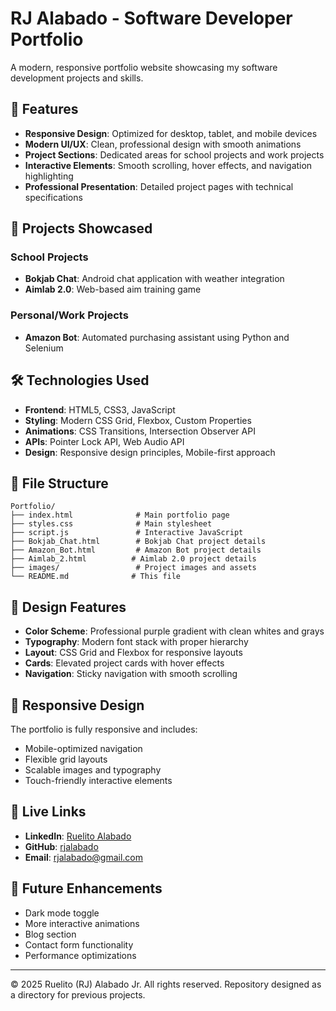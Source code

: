 # RJ Alabado - Software Developer Portfolio

A modern, responsive portfolio website showcasing my software development projects and skills.

## 🌟 Features

- **Responsive Design**: Optimized for desktop, tablet, and mobile devices
- **Modern UI/UX**: Clean, professional design with smooth animations
- **Project Sections**: Dedicated areas for school projects and work projects
- **Interactive Elements**: Smooth scrolling, hover effects, and navigation highlighting
- **Professional Presentation**: Detailed project pages with technical specifications

## 🚀 Projects Showcased

### School Projects
- **Bokjab Chat**: Android chat application with weather integration
- **Aimlab 2.0**: Web-based aim training game

### Personal/Work Projects
- **Amazon Bot**: Automated purchasing assistant using Python and Selenium

## 🛠️ Technologies Used

- **Frontend**: HTML5, CSS3, JavaScript
- **Styling**: Modern CSS Grid, Flexbox, Custom Properties
- **Animations**: CSS Transitions, Intersection Observer API
- **APIs**: Pointer Lock API, Web Audio API
- **Design**: Responsive design principles, Mobile-first approach

## 📁 File Structure

```
Portfolio/
├── index.html              # Main portfolio page
├── styles.css              # Main stylesheet
├── script.js               # Interactive JavaScript
├── Bokjab_Chat.html        # Bokjab Chat project details
├── Amazon_Bot.html         # Amazon Bot project details
├── Aimlab_2.html          # Aimlab 2.0 project details
├── images/                 # Project images and assets
└── README.md              # This file
```

## 🎨 Design Features

- **Color Scheme**: Professional purple gradient with clean whites and grays
- **Typography**: Modern font stack with proper hierarchy
- **Layout**: CSS Grid and Flexbox for responsive layouts
- **Cards**: Elevated project cards with hover effects
- **Navigation**: Sticky navigation with smooth scrolling

## 📱 Responsive Design

The portfolio is fully responsive and includes:
- Mobile-optimized navigation
- Flexible grid layouts
- Scalable images and typography
- Touch-friendly interactive elements

## 🔗 Live Links

- **LinkedIn**: [Ruelito Alabado](https://www.linkedin.com/in/ruelito-alabado-894423158/)
- **GitHub**: [rjalabado](https://github.com/rjalabado)
- **Email**: rjalabado@gmail.com

## 🚧 Future Enhancements

- Dark mode toggle
- More interactive animations
- Blog section
- Contact form functionality
- Performance optimizations

---

© 2025 Ruelito (RJ) Alabado Jr. All rights reserved.
Repository designed as a directory for previous projects.
